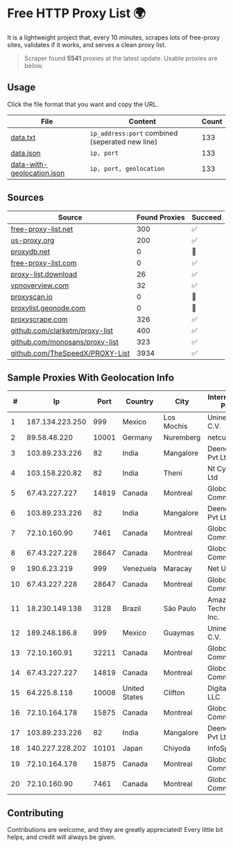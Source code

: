 
# Free HTTP Proxy List 🌍

It is a lightweight project that, every 10 minutes, scrapes lots of free-proxy sites, validates if it works, and serves a clean proxy list.


> Scraper found **5541** proxies at the latest update. Usable proxies are below.

## Usage

Click the file format that you want and copy the URL.


|File|Content|Count|
|----|-------|-----|
|[data.txt](https://raw.githubusercontent.com/themiralay/Proxy-List-World/master/data.txt)|`ip_address:port` combined (seperated new line)|133|
|[data.json](https://raw.githubusercontent.com/themiralay/Proxy-List-World/master/data.json)|`ip, port`|133|
|[data-with-geolocation.json](https://raw.githubusercontent.com/themiralay/Proxy-List-World/master/data-with-geolocation.json)|`ip, port, geolocation`|133|

## Sources

|Source|Found Proxies|Succeed|
|------|-------------|-------|
|[free-proxy-list.net](https://free-proxy-list.net)|300|✅|
|[us-proxy.org](https://www.us-proxy.org)|200|✅|
|[proxydb.net](http://proxydb.net)|0|🚫|
|[free-proxy-list.com](https://free-proxy-list.com/?page=&port=&type%5B%5D=http&type%5B%5D=https&up_time=0&search=Search)|0|✅|
|[proxy-list.download](https://www.proxy-list.download/HTTP)|26|✅|
|[vpnoverview.com](https://vpnoverview.com/privacy/anonymous-browsing/free-proxy-servers)|32|✅|
|[proxyscan.io](https://www.proxyscan.io)|0|🚫|
|[proxylist.geonode.com](https://proxylist.geonode.com/api/proxy-list?limit=300&page=1&sort_by=lastChecked&sort_type=desc&protocols=http,https)|0|🚫|
|[proxyscrape.com](https://api.proxyscrape.com/v2/?request=displayproxies&protocol=http&timeout=10000&country=all&ssl=all&anonymity=all)|326|✅|
|[github.com/clarketm/proxy-list](https://raw.githubusercontent.com/clarketm/proxy-list/master/proxy-list-raw.txt)|400|✅|
|[github.com/monosans/proxy-list](https://raw.githubusercontent.com/monosans/proxy-list/main/proxies/http.txt)|323|✅|
|[github.com/TheSpeedX/PROXY-List](https://raw.githubusercontent.com/TheSpeedX/PROXY-List/master/http.txt)|3934|✅|


## Sample Proxies With Geolocation Info

|#|Ip|Port|Country|City|Internet Service Provider|
|-|--|----|-------|----|-------------------------|
|1|187.134.223.250|999|Mexico|Los Mochis|Uninet S.A. de C.V.|
|2|89.58.48.220|10001|Germany|Nuremberg|netcup GmbH|
|3|103.89.233.226|82|India|Mangalore|Deenet Services Pvt Ltd|
|4|103.158.220.82|82|India|Theni|Nt Cybronet Pvt Ltd|
|5|67.43.227.227|14819|Canada|Montreal|GloboTech Communications|
|6|103.89.233.226|82|India|Mangalore|Deenet Services Pvt Ltd|
|7|72.10.160.90|7461|Canada|Montreal|GloboTech Communications|
|8|67.43.227.228|28647|Canada|Montreal|GloboTech Communications|
|9|190.6.23.219|999|Venezuela|Maracay|Net Uno|
|10|67.43.227.228|28647|Canada|Montreal|GloboTech Communications|
|11|18.230.149.138|3128|Brazil|São Paulo|Amazon Technologies Inc.|
|12|189.248.186.8|999|Mexico|Guaymas|Uninet S.A. de C.V.|
|13|72.10.160.91|32211|Canada|Montreal|GloboTech Communications|
|14|67.43.227.227|14819|Canada|Montreal|GloboTech Communications|
|15|64.225.8.118|10008|United States|Clifton|DigitalOcean, LLC|
|16|72.10.164.178|15875|Canada|Montreal|GloboTech Communications|
|17|103.89.233.226|82|India|Mangalore|Deenet Services Pvt Ltd|
|18|140.227.228.202|10101|Japan|Chiyoda|InfoSphere|
|19|72.10.164.178|15875|Canada|Montreal|GloboTech Communications|
|20|72.10.160.90|7461|Canada|Montreal|GloboTech Communications|



## Contributing

Contributions are welcome, and they are greatly appreciated! Every
little bit helps, and credit will always be given.

